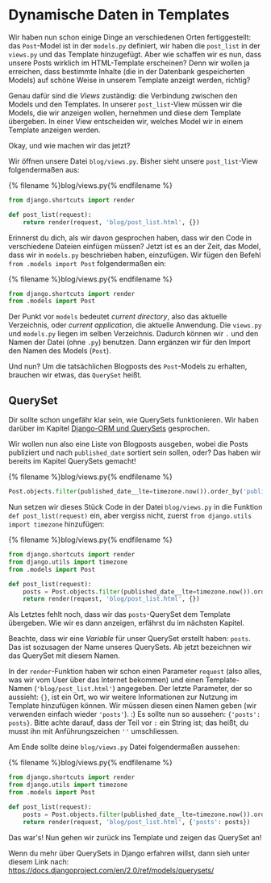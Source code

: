 # Dynamische Daten in Templates

Wir haben nun schon einige Dinge an verschiedenen Orten fertiggestellt: das `Post`-Model ist in der `models.py` definiert, wir haben die `post_list` in der `views.py` und das Template hinzugefügt. Aber wie schaffen wir es nun, dass unsere Posts wirklich im HTML-Template erscheinen? Denn wir wollen ja erreichen, dass bestimmte Inhalte (die in der Datenbank gespeicherten Models) auf schöne Weise in unserem Template anzeigt werden, richtig?

Genau dafür sind die *Views* zuständig: die Verbindung zwischen den Models und den Templates. In unserer `post_list`-View müssen wir die Models, die wir anzeigen wollen, hernehmen und diese dem Template übergeben. In einer View entscheiden wir, welches Model wir in einem Template anzeigen werden.

Okay, und wie machen wir das jetzt?

Wir öffnen unsere Datei `blog/views.py`. Bisher sieht unsere `post_list`-View folgendermaßen aus:

{% filename %}blog/views.py{% endfilename %}

```python
from django.shortcuts import render

def post_list(request):
    return render(request, 'blog/post_list.html', {})

```

Erinnerst du dich, als wir davon gesprochen haben, dass wir den Code in verschiedene Dateien einfügen müssen? Jetzt ist es an der Zeit, das Model, dass wir in `models.py` beschrieben haben, einzufügen. Wir fügen den Befehl `from .models import Post` folgendermaßen ein:

{% filename %}blog/views.py{% endfilename %}

```python
from django.shortcuts import render
from .models import Post
```

Der Punkt vor `models` bedeutet *current directory*, also das aktuelle Verzeichnis, oder *current application*, die aktuelle Anwendung. Die `views.py` und `models.py` liegen im selben Verzeichnis. Dadurch können wir `.` und den Namen der Datei (ohne `.py`) benutzen. Dann ergänzen wir für den Import den Namen des Models (`Post`).

Und nun? Um die tatsächlichen Blogposts des `Post`-Models zu erhalten, brauchen wir etwas, das `QuerySet` heißt.

## QuerySet

Dir sollte schon ungefähr klar sein, wie QuerySets funktionieren. Wir haben darüber im Kapitel [Django-ORM und QuerySets](../django_orm/README.md) gesprochen.

Wir wollen nun also eine Liste von Blogposts ausgeben, wobei die Posts publiziert und nach `published_date` sortiert sein sollen, oder? Das haben wir bereits im Kapitel QuerySets gemacht!

{% filename %}blog/views.py{% endfilename %}

```python
Post.objects.filter(published_date__lte=timezone.now()).order_by('published_date')
```

Nun setzen wir dieses Stück Code in der Datei `blog/views.py` in die Funktion `def post_list(request)` ein, aber vergiss nicht, zuerst `from django.utils import timezone` hinzufügen:

{% filename %}blog/views.py{% endfilename %}

```python
from django.shortcuts import render
from django.utils import timezone
from .models import Post

def post_list(request):
    posts = Post.objects.filter(published_date__lte=timezone.now()).order_by('published_date')
    return render(request, 'blog/post_list.html', {})
```

Als Letztes fehlt noch, dass wir das `posts`-QuerySet dem Template übergeben. Wie wir es dann anzeigen, erfährst du im nächsten Kapitel.

Beachte, dass wir eine *Variable* für unser QuerySet erstellt haben: `posts`. Das ist sozusagen der Name unseres QuerySets. Ab jetzt bezeichnen wir das QuerySet mit diesem Namen.

In der `render`-Funktion haben wir schon einen Parameter `request` (also alles, was wir vom User über das Internet bekommen) und einen Template-Namen (`'blog/post_list.html'`) angegeben. Der letzte Parameter, der so aussieht: `{}`, ist ein Ort, wo wir weitere Informationen zur Nutzung im Template hinzufügen können. Wir müssen diesen einen Namen geben (wir verwenden einfach wieder `'posts'`). :) Es sollte nun so aussehen: `{'posts': posts}`. Bitte achte darauf, dass der Teil vor `:` ein String ist; das heißt, du musst ihn mit Anführungszeichen `''` umschliessen.

Am Ende sollte deine `blog/views.py` Datei folgendermaßen aussehen:

{% filename %}blog/views.py{% endfilename %}

```python
from django.shortcuts import render
from django.utils import timezone
from .models import Post

def post_list(request):
    posts = Post.objects.filter(published_date__lte=timezone.now()).order_by('published_date')
    return render(request, 'blog/post_list.html', {'posts': posts})
```

Das war's! Nun gehen wir zurück ins Template und zeigen das QuerySet an!

Wenn du mehr über QuerySets in Django erfahren willst, dann sieh unter diesem Link nach: https://docs.djangoproject.com/en/2.0/ref/models/querysets/